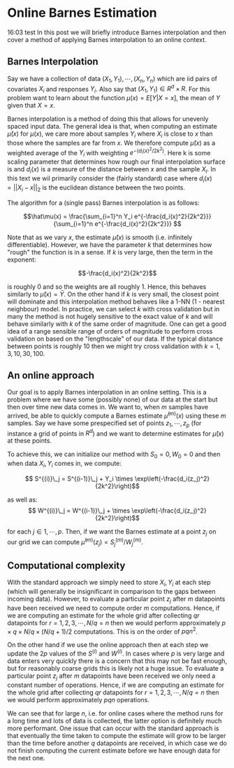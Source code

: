 # Online Barnes Estimation
16:03 test In this post we will briefly introduce Barnes interpolation and then cover a method of applying Barnes interpolation to an online context.

## Barnes Interpolation
Say we have a collection of data $(X_1, Y_1), \cdots, (X_n,Y_n)$ which are iid pairs of covariates $X_i$ and responses $Y_i$. Also say that $(X_1, Y_1) \in R^d \times R$. For this problem want to learn about the function $\mu(x) = E[Y | X = x]$, the mean of $Y$ given that $X = x$. 

Barnes interpolation is a method of doing this that allows for unevenly spaced input data. The general idea is that, when computing an estimate $\hat \mu (x)$ for $\mu(x)$, we care more about samples $Y_i$ where $X_i$ is close to $x$ than those where the samples are far from $x$. We therefore compute $\hat\mu(x)$ as a weighted average of the $Y_i$ with weighting $e^{-(d_i(x)^2/2k^2)}$. Here k is some scaling parameter that determines how rough our final interpolation surface is and $d_i(x)$ is a measure of the distance between $x$ and the sample $X_i$. In this text we wil primarily consider the (fairly standard) case where $d_i(x) = ||X_i - x||_2$ is the euclidean distance between the two points. 

The algorithm for a (single pass) Barnes interpolation is as follows:

$$\hat\mu(x) = \frac{\sum_{i=1}^n Y_i e^{-\frac{d_i(x)^2}{2k^2}}}{\sum_{i=1}^n e^{-\frac{d_i(x)^2}{2k^2}}} $$

Note that as we vary $x$, the estimate $\hat\mu(x)$ is smooth (i.e. infinitely differentiable). However, we have the parameter $k$ that determines how "rough" the function is in a sense. If $k$ is very large, then the term in the exponent: 

$$-\frac{d_i(x)^2}{2k^2}$$

is roughly $0$ and so the weights are all roughly 1. Hence, this behaves similarly to $\hat\mu(x) = \bar Y$. On the other hand if $k$ is very small, the closest point will dominate and this interpolation method behaves like a 1-NN (1 - nearest neighbour) model. In practice, we can select $k$ with cross validation but in many the method is not hugely sensitive to the exact value of $k$ and will behave similarly with $k$ of the same order of magnitude. One can get a good idea of a range sensible range of orders of magnitude to perform cross validation on based on the "lengthscale" of our data. If the typical distance between points is roughly $10$ then we might try cross validation with $k = 1,3,10,30,100$.

## An online approach
Our goal is to apply Barnes interpolation in an online setting. This is a problem where we have some (possibly none) of our data at the start but then over time new data comes in. We want to, when $m$ samples have arrived, be able to quickly compute a Barnes estimate $\hat\mu^{(m)}(x)$ using these $m$ samples. Say we have some prespecified set of points $z_1, \cdots, z_p$ (for instance a grid of points in $R^d$) and we want to determine estimates for $\hat\mu(x)$ at these points. 

To achieve this, we can initialize our method with $S_0 = 0, W_0 = 0$ and then when data $X_i, Y_i$ comes in, we compute:

$$ S^{(i)}\_j = S^{(i-1)}\_j + Y_i \times \exp\left(-\frac{d_i(z_j)^2}{2k^2}\right)$$

as well as:
$$ W^{(i)}\_j = W^{(i-1)}\_j + \times \exp\left(-\frac{d_i(z_j)^2}{2k^2}\right)$$

for each $j \in 1, \cdots, p$. Then, if we want the Barnes estimate at a point $z_j$ on our grid we can compute $\hat \mu^{(m)}(z_j) = S^{(m)}_j / W^{(m)}_j$.

## Computational complexity
With the standard approach we simply need to store $X_i, Y_i$ at each step (which will generally be insignificant in comparison to the gaps between incoming data). However, to evaluate a particular point $z_j$ after $m$ datapoints have been received we need to compute order $m$ computations. Hence, if we are computing an estimate for the whole grid after collecting $qr$ datapoints for $r=1,2,3,\cdots, N/q = n$ then we would perform approximately $p \times q \times N/q \times (N/q+1)/2$ computations. This is on the order of $pqn^2$. 

On the other hand if we use the online approach then at each step we update the $2p$ values of the $S^{(i)}$ and $W^{(i)}$. In cases where $p$ is very large and data enters very quickly there is a concern that this may not be fast enough, but for reasonably coarse grids this is likely not a huge issue. To evaluate a particular point $z_j$ after $m$ datapoints have been received we only need a constant number of operations. Hence, if we are computing an estimate for the whole grid after collecting $qr$ datapoints for $r=1,2,3,\cdots, N/q = n$ then we would perform approximately $pqn$ operations. 

We can see that for large $n$, i.e. for online cases where the method runs for a long time and lots of data is collected, the latter option is definitely much more performant. One issue that can occur with the standard approach is that eventually the time taken to compute the estimate will grow to be larger than the time before another $q$ datapoints are received, in which case we do not finish computing the current estimate before we have enough data for the next one. 
